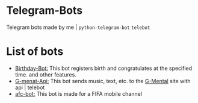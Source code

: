 # Telegram-Bots
Telegram bots made by me | `python-telegram-bot` `telebot`

# List of bots
+ [Birthday-Bot:](https://github.com/Crimson-Amir/Telegram-Bots/tree/main/birthday-bot) This bot registers birth and congratulates at the specified time. and other features.
+ [G-menat-Api:](https://github.com/Crimson-Amir/Telegram-Bots/tree/main/G-Mental-Api) This bot sends music, text, etc. to the [G-Mental](https://github.com/Crimson-Amir/G-Mental-Flask) site with api | telebot
+ [afc-bot:](https://github.com/Crimson-Amir/Telegram-Bots/tree/main/AfcBot-TelegramFifaChannel) This bot is made for a FIFA mobile channel

